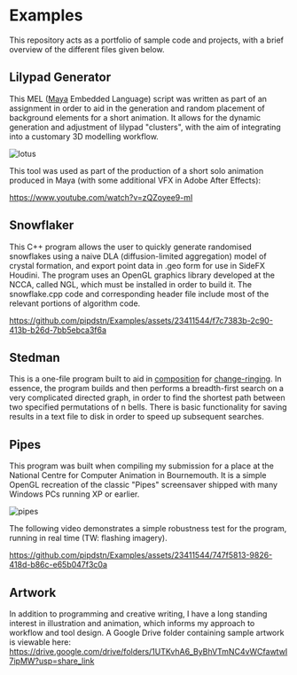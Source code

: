 # Examples
This repository acts as a portfolio of sample code and projects, with a brief overview of the different files given below.

## Lilypad Generator
This MEL ([Maya](https://www.autodesk.co.uk/products/maya/overview) Embedded Language) script was written as part of an assignment in order to aid in the generation and random placement of background elements for a short animation. It allows for the dynamic generation and adjustment of lilypad "clusters", with the aim of integrating into a customary 3D modelling workflow.

![lotus](https://github.com/pipdstn/Examples/assets/23411544/dfe9794f-4358-4d36-8cb2-cac5ac67a990)

This tool was used as part of the production of a short solo animation produced in Maya (with some additional VFX in Adobe After Effects):

https://www.youtube.com/watch?v=zQZoyee9-mI

## Snowflaker
This C++ program allows the user to quickly generate randomised snowflakes using a naive DLA (diffusion-limited aggregation) model of crystal formation, and export point data in .geo form for use in SideFX Houdini. The program uses an OpenGL graphics library developed at the NCCA, called NGL, which must be installed in order to build it. The snowflake.cpp code and corresponding header file include most of the relevant portions of algorithm code.

https://github.com/pipdstn/Examples/assets/23411544/f7c7383b-2c90-413b-b26d-7bb5ebca3f6a

## Stedman
This is a one-file program built to aid in [composition](https://cccbr.org.uk/wp-content/uploads/2016/02/leary.pdf) for [change-ringing](https://en.wikipedia.org/wiki/Method_ringing). In essence, the program builds and then performs a breadth-first search on a very complicated directed graph, in order to find the shortest path between two specified permutations of n bells. There is basic functionality for saving results in a text file to disk in order to speed up subsequent searches.

## Pipes
This program was built when compiling my submission for a place at the National Centre for Computer Animation in Bournemouth. It is a simple OpenGL recreation of the classic  "Pipes" screensaver shipped with many Windows PCs running XP or earlier.

![pipes](https://github.com/pipdstn/Examples/assets/23411544/2c31dd23-18ac-498b-b137-814bbab99b72)

The following video demonstrates a simple robustness test for the program, running in real time (TW: flashing imagery).

https://github.com/pipdstn/Examples/assets/23411544/747f5813-9826-418d-b86c-e65b047f3c0a

## Artwork
In addition to programming and creative writing, I have a long standing interest in illustration and animation, which informs my approach to workflow and tool design. A Google Drive folder containing sample artwork is viewable here: https://drive.google.com/drive/folders/1UTKvhA6_ByBhVTmNC4vWCfawtwI7ipMW?usp=share_link



